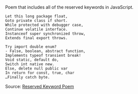 Poem that includes all of the reserved keywords in JavaScript.

```
Let this long package float, 
Goto private class if short.
While protected with debugger case,  
Continue volatile interface.
Instanceof super synchronized throw, 
Extends final export throws.  

Try import double enum?  
- False, boolean, abstract function, 
Implements typeof transient break!
Void static, default do,  
Switch int native new. 
Else, delete null public var 
In return for const, true, char
…Finally catch byte.
```

Source: [Reserved Keyword Poem](https://stackoverflow.com/a/12114140/7647632)






